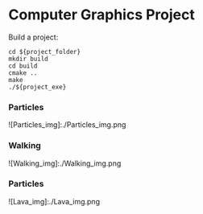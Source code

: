 # Computer Graphics Project

Build a project:
```
cd ${project_folder}
mkdir build
cd build
cmake ..
make
./${project_exe}

```

### Particles 
![Particles_img]:./Particles_img.png 

### Walking 
![Walking_img]:./Walking_img.png 

### Particles 
![Lava_img]:./Lava_img.png 
